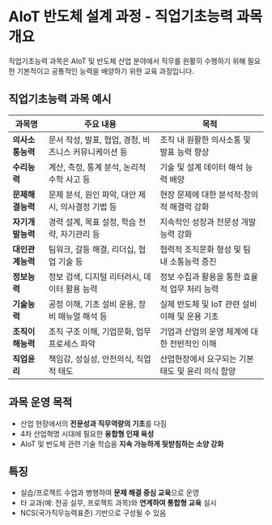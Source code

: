 # AIoT 반도체 설계 과정 - 직업기초능력 과목 개요

직업기초능력 과목은 AIoT 및 반도체 산업 분야에서 직무를 원활히 수행하기 위해 필요한 기본적이고 공통적인 능력을 배양하기 위한 교육 과정입니다.

## 직업기초능력 과목 예시

| 과목명                  | 주요 내용                                                   | 목적                                      |
|-----------------------|------------------------------------------------------------|-----------------------------------------|
| **의사소통능력**           | 문서 작성, 발표, 협업, 경청, 비즈니스 커뮤니케이션 등                  | 조직 내 원활한 의사소통 및 발표 능력 향상          |
| **수리능력**              | 계산, 측정, 통계 분석, 논리적 수학 사고 등                             | 기술 및 설계 데이터 해석 능력 배양               |
| **문제해결능력**           | 문제 분석, 원인 파악, 대안 제시, 의사결정 기법 등                        | 현장 문제에 대한 분석적·창의적 해결력 강화        |
| **자기개발능력**           | 경력 설계, 목표 설정, 학습 전략, 자기관리 등                            | 지속적인 성장과 전문성 개발 능력 강화            |
| **대인관계능력**           | 팀워크, 갈등 해결, 리더십, 협업 기술 등                                | 협력적 조직문화 형성 및 팀 내 소통능력 증진       |
| **정보능력**              | 정보 검색, 디지털 리터러시, 데이터 활용 능력                            | 정보 수집과 활용을 통한 효율적 업무 처리 능력     |
| **기술능력**              | 공정 이해, 기초 설비 운용, 장비 매뉴얼 해석 등                          | 실제 반도체 및 IoT 관련 설비 이해 및 운용 기초     |
| **조직이해능력**           | 조직 구조 이해, 기업문화, 업무 프로세스 파악                            | 기업과 산업의 운영 체계에 대한 전반적인 이해       |
| **직업윤리**              | 책임감, 성실성, 안전의식, 직업적 태도                                 | 산업현장에서 요구되는 기본 태도 및 윤리 의식 함양  |

## 과목 운영 목적

- 산업 현장에서의 **전문성과 직무역량의 기초**를 다짐
- 4차 산업혁명 시대에 필요한 **융합형 인재 육성**
- AIoT 및 반도체 관련 기술 학습을 **지속 가능하게 뒷받침하는 소양 강화**

## 특징

- 실습/프로젝트 수업과 병행하여 **문제 해결 중심 교육**으로 운영
- 타 교과(예: 전공 실무, 프로젝트 과목)와 **연계하여 통합형 교육** 실시
- NCS(국가직무능력표준) 기반으로 구성될 수 있음

